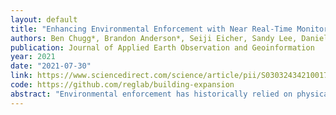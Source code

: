 ```yaml
---
layout: default 
title: "Enhancing Environmental Enforcement with Near Real-Time Monitoring: Likelihood-Based Detection of Structural Expansion of Intensive Livestock Farms"
authors: Ben Chugg*, Brandon Anderson*, Seiji Eicher, Sandy Lee, Daniel E. Ho
publication: Journal of Applied Earth Observation and Geoinformation
year: 2021 
date: "2021-07-30"
link: https://www.sciencedirect.com/science/article/pii/S0303243421001707
code: https://github.com/reglab/building-expansion
abstract: "Environmental enforcement has historically relied on physical, resource-intensive, and infrequent inspections. Advances in remote sensing and computer vision have the potential to augment compliance monitoring, by providing early warning signals of permit violations. We demonstrate a process for rapid identification of significant structural expansion using satellite imagery and focusing on Concentrated Animal Feeding Operations (CAFOs) as a test case. Unpermitted expansion has been a particular challenge with CAFOs, which pose significant health and environmental risks. Using a new hand-labeled dataset of 175,736 images of 1,513 CAFOs, we combine state-of-the-art building segmentation with a likelihood-based change-point detection model to provide a robust signal of building expansion (AUC = 0.80). A major advantage of this approach is that it is able to work with high-cadence (daily to weekly), but lower resolution (3m/pixel), satellite imagery. It is also highly generalizable and thus provides a near real-time monitoring tool to prioritize enforcement resources to other settings where unpermitted construction poses environmental risk, e.g. zoning, habitat modification, or wetland protection."
---
```

